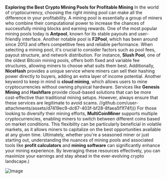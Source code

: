 **Exploring the Best Crypto Mining Pools for Profitable Mining**
In the world of cryptocurrency, choosing the right mining pool can make all the difference in your profitability. A mining pool is essentially a group of miners who combine their computational power to increase the chances of successfully mining blocks and earning rewards. One of the most popular mining pools today is **Antpool**, known for its stable payouts and user-friendly interface. Another notable pool is **F2Pool**, which has been around since 2013 and offers competitive fees and reliable performance.
When selecting a mining pool, it's crucial to consider factors such as pool fees, payout structure, and network distribution. For instance, **Slush Pool**, one of the oldest Bitcoin mining pools, offers both fixed and variable fee structures, allowing miners to choose what suits them best. Additionally, **NiceHash** provides a unique service where miners can sell their hashing power directly to buyers, adding an extra layer of income potential.
Another keyword to keep in mind is **cloud mining**, which allows users to mine cryptocurrencies without owning physical hardware. Services like **Genesis Mining** and **Hashflare** provide cloud-based solutions that can be more cost-effective than traditional mining setups. However, always ensure that these services are legitimate to avoid scams.
 //github.com/user-attachments/assets/d7419ec9-dc67-403f-bf28-8faea5f1f74f)))
For those looking to diversify their mining efforts, **MultiCoinMiner** supports multiple cryptocurrencies, enabling miners to switch between different coins based on market conditions. This flexibility can be particularly beneficial in volatile markets, as it allows miners to capitalize on the best opportunities available at any given time.
Ultimately, whether you're a seasoned miner or just starting out, understanding the nuances of mining pools and associated tools like **profit calculators** and **mining software** can significantly enhance your mining experience. By leveraging these resources effectively, you can maximize your earnings and stay ahead in the ever-evolving crypto landscape.)

![Image](https://github.com/user-attachments/assets/d7419ec9-dc67-403f-bf28-8faea5f1f74f)
